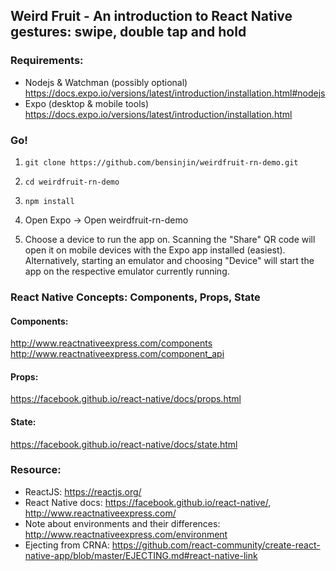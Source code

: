 ## Weird Fruit - An introduction to React Native gestures: swipe, double tap and hold

### Requirements:

 - Nodejs & Watchman (possibly optional) https://docs.expo.io/versions/latest/introduction/installation.html#nodejs
 - Expo (desktop & mobile tools) https://docs.expo.io/versions/latest/introduction/installation.html

### Go!

1) `git clone https://github.com/bensinjin/weirdfruit-rn-demo.git`

2) `cd weirdfruit-rn-demo`

3) `npm install`

4) Open Expo -> Open weirdfruit-rn-demo

5) Choose a device to run the app on. Scanning the "Share" QR code will open it on mobile devices with the Expo app installed (easiest). Alternatively, starting an emulator and choosing "Device" will start the app on the respective emulator currently running.

### React Native Concepts: Components, Props, State

#### Components:
http://www.reactnativeexpress.com/components
http://www.reactnativeexpress.com/component_api

#### Props:
https://facebook.github.io/react-native/docs/props.html

#### State:
https://facebook.github.io/react-native/docs/state.html


### Resource:
 - ReactJS: https://reactjs.org/
 - React Native docs: https://facebook.github.io/react-native/, http://www.reactnativeexpress.com/
 - Note about environments and their differences: http://www.reactnativeexpress.com/environment
 - Ejecting from CRNA: https://github.com/react-community/create-react-native-app/blob/master/EJECTING.md#react-native-link